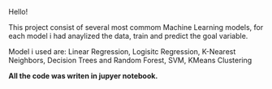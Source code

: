 Hello!

This project consist of several most commom Machine Learning models,
for each model i had anaylized the data, train and predict the goal variable. 

Model i used are: Linear Regression, Logisitc Regression, K-Nearest Neighbors, Decision Trees and Random Forest, SVM, KMeans Clustering

**All the code was writen in jupyer notebook.**
